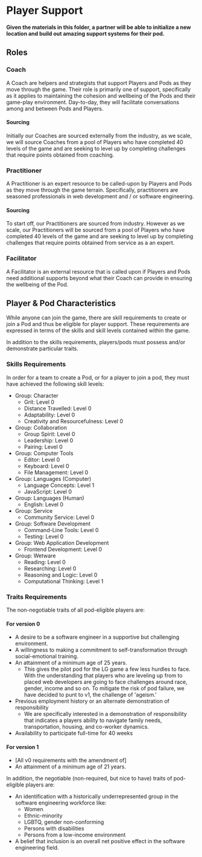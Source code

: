 # Player Support

**Given the materials in this folder, a partner will be able to initialize a new location and build out amazing support systems for their pod.**

## Roles

### Coach
A Coach are helpers and strategists that support Players and Pods as they move through the game. Their role is primarily one of support, specifically as it applies to maintaining the cohesion and wellbeing of the Pods and their game-play environment. Day-to-day, they will facilitate conversations among and between Pods and Players.

#### Sourcing
Initially our Coaches are sourced externally from the industry, as we scale, we will source Coaches from a pool of Players who have completed 40 levels of the game and are seeking to level up by completing challenges that require points obtained from coaching.

### Practitioner
A Practitioner is an expert resource to be called-upon by Players and Pods as they move through the game terrain. Specifically, practitioners are seasoned professionals in web development and / or software engineering.
#### Sourcing
To start off, our Practitioners are sourced from industry. However as we scale, our Practitioners will be sourced from a pool of Players who have completed 40 levels of the game and are seeking to level up by completing challenges that require points obtained from service as a an expert.

### Facilitator
A Facilitator is an external resource that is called upon if Players and Pods need additional supports beyond what their Coach can provide in ensuring the wellbeing of the Pod.

## Player & Pod Characteristics

While anyone can join the game, there are skill requirements to create or join a Pod and thus be eligible for player support. These requirements are expressed in terms of the skills and skill levels contained within the game.

In addition to the skills requirements, players/pods must possess and/or demonstrate particular traits.

### Skills Requirements

In order for a team to create a Pod, or for a player to join a pod, they must have achieved the following skill levels:

- Group: Character
  - Grit: Level 0
  - Distance Travelled: Level 0
  - Adaptability: Level 0
  - Creativity and Resourcefulness: Level 0
- Group: Collaboration
  - Group Spirit: Level 0
  - Leadership: Level 0
  - Pairing: Level 0
- Group: Computer Tools
  - Editor: Level 0
  - Keyboard: Level 0
  - File Management: Level 0
- Group: Languages (Computer)
  - Language Concepts: Level 1
  - JavaScript: Level 0
- Group: Languages (Human)
  - English: Level 0
- Group: Service
  - Community Service: Level 0
- Group: Software Development
  - Command-Line Tools: Level 0
  - Testing: Level 0
- Group: Web Application Development
  - Frontend Development: Level 0
- Group: Wetware
  - Reading: Level 0
  - Researching: Level 0
  - Reasoning and Logic: Level 0
  - Computational Thinking: Level 1

### Traits Requirements

The non-negotiable traits of all pod-eligible players are:

#### For version 0
- A desire to be a software engineer in a supportive but challenging environment.
- A willingness to making a commitment to self-transformation through social-emotional training.
- An attainment of a minimum age of 25 years.
  - This gives the pilot pod for the LG game a few less hurdles to face. With the understanding that players who are leveling up from to placed web developers are going to face challenges around race, gender, income and so on. To mitigate the risk of pod failure, we have decided to punt to v1, the challenge of 'ageism.'
- Previous employment history or an alternate demonstration of responsibility
  - We are specifically interested in a demonstration of responsibility that indicates a players ability to navigate family needs, transportation, housing, and co-worker dynamics.
- Availability to participate full-time for 40 weeks

#### For version 1
- [All v0 requirements with the amendment of]
- An attainment of a minimum age of 21 years.

In addition, the negotiable (non-required, but nice to have) traits of pod-eligible players are:

- An identification with a historically underrepresented group in the software engineering workforce like:
  - Women
  - Ethnic-minority
  - LGBTQ, gender non-conforming
  - Persons with disabilities
  - Persons from a low-income environment
- A belief that inclusion is an overall net positive effect in the software engineering field.
